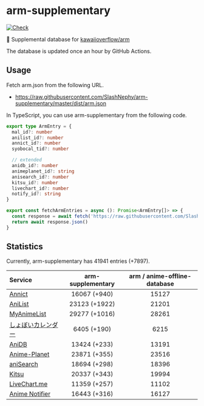 # arm-supplementary

[![Check](https://github.com/SlashNephy/arm-supplementary/actions/workflows/check-node.yml/badge.svg)](https://github.com/SlashNephy/arm-supplementary/actions/workflows/check-node.yml)

💊 Supplemental database for [kawaiioverflow/arm](https://github.com/kawaiioverflow/arm)

The database is updated once an hour by GitHub Actions.

## Usage

Fetch arm.json from the following URL.

- https://raw.githubusercontent.com/SlashNephy/arm-supplementary/master/dist/arm.json

In TypeScript, you can use arm-supplementary from the following code.

```TypeScript
export type ArmEntry = {
  mal_id?: number
  anilist_id?: number
  annict_id?: number
  syobocal_tid?: number

  // extended
  anidb_id?: number
  animeplanet_id?: string
  anisearch_id?: number
  kitsu_id?: number
  livechart_id?: number
  notify_id?: string
}

export const fetchArmEntries = async (): Promise<ArmEntry[]> => {
  const response = await fetch('https://raw.githubusercontent.com/SlashNephy/arm-supplementary/master/dist/arm.json')
  return await response.json()
}
```

## Statistics

Currently, arm-supplementary has 41941 entries (+7897).

| Service                                     | arm-supplementary | arm / anime-offline-database |
| :------------------------------------------ | :---------------: | :--------------------------: |
| [Annict](https://annict.com)                |   16067 (+940)    |            15127             |
| [AniList](https://anilist.co)               |   23123 (+1922)   |            21201             |
| [MyAnimeList](https://myanimelist.net)      |   29277 (+1016)   |            28261             |
| [しょぼいカレンダー](https://cal.syoboi.jp) |    6405 (+190)    |             6215             |
| [AniDB](https://anidb.net)                  |   13424 (+233)    |            13191             |
| [Anime-Planet](https://anime-planet.com)    |   23871 (+355)    |            23516             |
| [aniSearch](https://anisearch.com)          |   18694 (+298)    |            18396             |
| [Kitsu](https://kitsu.io)                   |   20337 (+343)    |            19994             |
| [LiveChart.me](https://livechart.me)        |   11359 (+257)    |            11102             |
| [Anime Notifier](https://notify.moe)        |   16443 (+316)    |            16127             |

